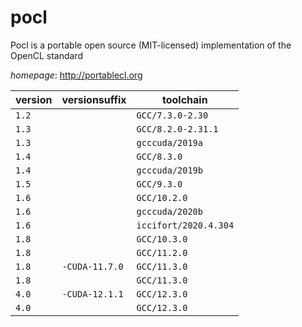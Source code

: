 # pocl

Pocl is a portable open source (MIT-licensed) implementation of the OpenCL standard

*homepage*: <http://portablecl.org>

version | versionsuffix | toolchain
--------|---------------|----------
``1.2`` |  | ``GCC/7.3.0-2.30``
``1.3`` |  | ``GCC/8.2.0-2.31.1``
``1.3`` |  | ``gcccuda/2019a``
``1.4`` |  | ``GCC/8.3.0``
``1.4`` |  | ``gcccuda/2019b``
``1.5`` |  | ``GCC/9.3.0``
``1.6`` |  | ``GCC/10.2.0``
``1.6`` |  | ``gcccuda/2020b``
``1.6`` |  | ``iccifort/2020.4.304``
``1.8`` |  | ``GCC/10.3.0``
``1.8`` |  | ``GCC/11.2.0``
``1.8`` | ``-CUDA-11.7.0`` | ``GCC/11.3.0``
``1.8`` |  | ``GCC/11.3.0``
``4.0`` | ``-CUDA-12.1.1`` | ``GCC/12.3.0``
``4.0`` |  | ``GCC/12.3.0``
